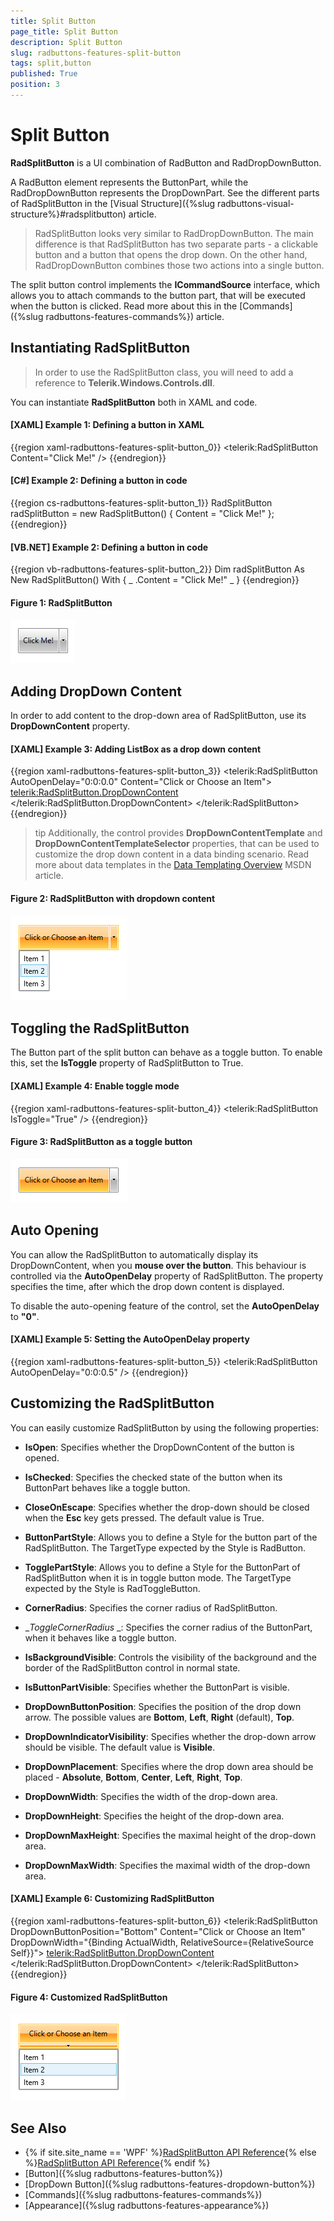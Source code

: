 ```yaml
---
title: Split Button
page_title: Split Button
description: Split Button
slug: radbuttons-features-split-button
tags: split,button
published: True
position: 3
---
```


# Split Button

__RadSplitButton__ is a UI combination of RadButton and RadDropDownButton.

A RadButton element represents the ButtonPart, while the RadDropDownButton represents the DropDownPart. See the different parts of RadSplitButton in the [Visual Structure]({%slug radbuttons-visual-structure%}#radsplitbutton) article. 

> RadSplitButton looks very similar to RadDropDownButton. The main difference is that RadSplitButton has two separate parts - a clickable button and a button that opens the drop down. On the other hand, RadDropDownButton combines those two actions into a single button.

The split button control implements the __ICommandSource__ interface, which allows you to attach commands to the button part, that will be executed when the button is clicked. Read more about this in the [Commands]({%slug radbuttons-features-commands%}) article.

## Instantiating RadSplitButton

> In order to use the RadSplitButton class, you will need to add а reference to __Telerik.Windows.Controls.dll__.

You can instantiate __RadSplitButton__ both in XAML and code.

#### __[XAML] Example 1: Defining a button in XAML__
{{region xaml-radbuttons-features-split-button_0}}
	<telerik:RadSplitButton Content="Click Me!" />
{{endregion}}

#### __[C#] Example 2: Defining a button in code__
{{region cs-radbuttons-features-split-button_1}}
	RadSplitButton radSplitButton = new RadSplitButton() { Content = "Click Me!" };
{{endregion}}

#### __[VB.NET] Example 2: Defining a button in code__
{{region vb-radbuttons-features-split-button_2}}
	Dim radSplitButton As New RadSplitButton() With { _
	    .Content = "Click Me!" _
	}
{{endregion}}

#### __Figure 1: RadSplitButton__
![The created split button](images/radbuttons-features-split-button-0.png)

## Adding DropDown Content

In order to add content to the drop-down area of RadSplitButton, use its __DropDownContent__ property.

#### __[XAML] Example 3: Adding ListBox as a drop down content__
{{region xaml-radbuttons-features-split-button_3}}
	<telerik:RadSplitButton AutoOpenDelay="0:0:0.0" Content="Click or Choose an Item">
	    <telerik:RadSplitButton.DropDownContent>
	        <ListBox>
	            <ListBoxItem Content="Item 1" />
	            <ListBoxItem Content="Item 2" />
	            <ListBoxItem Content="Item 3" />
	        </ListBox>
	    </telerik:RadSplitButton.DropDownContent>
	</telerik:RadSplitButton>
{{endregion}}

>tip Additionally, the control provides __DropDownContentTemplate__ and __DropDownContentTemplateSelector__ properties, that can be used to customize the drop down content in a data binding scenario. Read more about data templates in the [Data Templating Overview](https://msdn.microsoft.com/en-us/library/ms742521(v=vs.100).aspx) MSDN article.

#### __Figure 2: RadSplitButton with dropdown content__
![RadSplitButton with dropdown content](images/radbuttons-features-split-button-1.png)

## Toggling the RadSplitButton

The Button part of the split button can behave as a toggle button. To enable this, set the __IsToggle__ property of RadSplitButton to True.

#### __[XAML] Example 4: Enable toggle mode__
{{region xaml-radbuttons-features-split-button_4}}
	<telerik:RadSplitButton IsToggle="True" />
{{endregion}}

#### __Figure 3: RadSplitButton as a toggle button__
![RadSplitButton as toggle button](images/radbuttons-features-split-button-2.png)

## Auto Opening

You can allow the RadSplitButton to automatically display its DropDownContent, when you __mouse over the button__. This behaviour is controlled via the __AutoOpenDelay__ property of RadSplitButton. The property specifies the time, after which the drop down content is displayed. 

To disable the auto-opening feature of the control, set the __AutoOpenDelay__ to __"0"__.

#### __[XAML] Example 5: Setting the AutoOpenDelay property__
{{region xaml-radbuttons-features-split-button_5}}
	<telerik:RadSplitButton AutoOpenDelay="0:0:0.5" />
{{endregion}}

## Customizing the RadSplitButton

You can easily customize RadSplitButton by using the following properties:		

* __IsOpen__: Specifies whether the DropDownContent of the button is opened.

* __IsChecked__: Specifies the checked state of the button when its ButtonPart behaves like a toggle button.

* __CloseOnEscape__: Specifies whether the drop-down should be closed when the __Esc__ key gets pressed. The default value is True.

* __ButtonPartStyle__: Allows you to define a Style for the button part of the RadSplitButton. The TargetType expected by the Style is RadButton.

* __TogglePartStyle__: Allows you to define a Style for the ButtonPart of RadSplitButton when it is in toggle button mode. The TargetType expected by the Style is RadToggleButton.

* __CornerRadius__: Specifies the corner radius of RadSplitButton.

* __ToggleCornerRadius_ _: Specifies the corner radius of the ButtonPart, when it behaves like a toggle button.

* __IsBackgroundVisible__: Controls the visibility of the background and the border of the RadSplitButton control in normal state.

* __IsButtonPartVisible__: Specifies whether the ButtonPart is visible.

* __DropDownButtonPosition__: Specifies the position of the drop down arrow. The possible values are __Bottom__, __Left__, __Right__ (default), __Top__.

* __DropDownIndicatorVisibility__: Specifies whether the drop-down arrow should be visible. The default value is __Visible__.

* __DropDownPlacement__: Specifies where the drop down area should be placed - __Absolute__, __Bottom__, __Center__, __Left__, __Right__, __Top__.

* __DropDownWidth__: Specifies the width of the drop-down area.

* __DropDownHeight__: Specifies the height of the drop-down area.

* __DropDownMaxHeight__: Specifies the maximal height of the drop-down area.

* __DropDownMaxWidth__: Specifies the maximal width of the drop-down area.

#### __[XAML] Example 6: Customizing RadSplitButton__
{{region xaml-radbuttons-features-split-button_6}}
	<telerik:RadSplitButton DropDownButtonPosition="Bottom" 
							Content="Click or Choose an Item" 
							DropDownWidth="{Binding ActualWidth, RelativeSource={RelativeSource Self}}">
		<telerik:RadSplitButton.DropDownContent>
			<ListBox>
				<ListBoxItem Content="Item 1" />
				<ListBoxItem Content="Item 2" />
				<ListBoxItem Content="Item 3" />
			</ListBox>
		</telerik:RadSplitButton.DropDownContent>
	</telerik:RadSplitButton>
{{endregion}}

#### __Figure 4: Customized RadSplitButton__
![Customized RadSplitButton](images/radbuttons-features-split-button-3.png)

## See Also
 * {% if site.site_name == 'WPF' %}[RadSplitButton API Reference](http://www.telerik.com/help/wpf/installation-installing-controls-dependencies-wpf.html){% else %}[RadSplitButton API Reference](http://www.telerik.com/help/silverlight/installation-installing-controls-dependencies.html){% endif %}
 * [Button]({%slug radbuttons-features-button%})
 * [DropDown Button]({%slug radbuttons-features-dropdown-button%})
 * [Commands]({%slug radbuttons-features-commands%})
 * [Appearance]({%slug radbuttons-features-appearance%})

